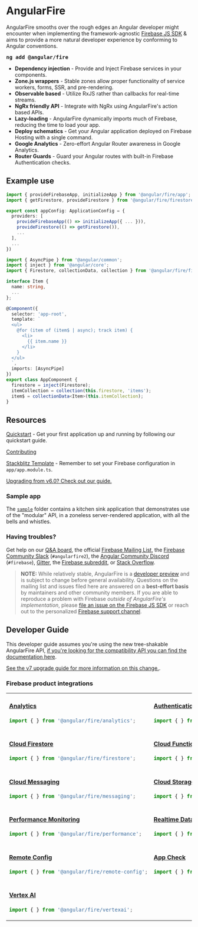 
# AngularFire

AngularFire smooths over the rough edges an Angular developer might encounter when implementing the framework-agnostic
[Firebase JS SDK](https://github.com/firebase/firebase-js-sdk) & aims to provide a more natural developer experience
by conforming to Angular conventions.

<strong><pre>ng add @angular/fire</pre></strong>

- **Dependency injection** - Provide and Inject Firebase services in your components.
- **Zone.js wrappers** - Stable zones allow proper functionality of service workers, forms, SSR, and pre-rendering.
- **Observable based** - Utilize RxJS rather than callbacks for real-time streams.
- **NgRx friendly API** - Integrate with NgRx using AngularFire's action based APIs.
- **Lazy-loading** - AngularFire dynamically imports much of Firebase, reducing the time to load your app.
- **Deploy schematics** - Get your Angular application deployed on Firebase Hosting with a single command.
- **Google Analytics** - Zero-effort Angular Router awareness in Google Analytics.
- **Router Guards** - Guard your Angular routes with built-in Firebase Authentication checks.

## Example use

```ts
import { provideFirebaseApp, initializeApp } from '@angular/fire/app';
import { getFirestore, provideFirestore } from '@angular/fire/firestore';

export const appConfig: ApplicationConfig = {
  providers: [
    provideFirebaseApp(() => initializeApp({ ... })),
    provideFirestore(() => getFirestore()),
    ...
  ],
  ...
})
```

```ts
import { AsyncPipe } from '@angular/common';
import { inject } from '@angular/core';
import { Firestore, collectionData, collection } from '@angular/fire/firestore';

interface Item {
  name: string,
  ...
};

@Component({
  selector: 'app-root',
  template: `
  <ul>
    @for (item of (item$ | async); track item) {
      <li>
        {{ item.name }}
      </li>
    }
  </ul>
  `,
  imports: [AsyncPipe]
})
export class AppComponent {
  firestore = inject(Firestore);
  itemCollection = collection(this.firestore, 'items');
  item$ = collectionData<Item>(this.itemCollection);
}
```

## Resources

[Quickstart](docs/install-and-setup.md) - Get your first application up and running by following our quickstart guide.

[Contributing](CONTRIBUTING.md)

[Stackblitz Template](https://stackblitz.com/edit/angular-fire-start) - Remember to set your Firebase configuration in `app/app.module.ts`.

[Upgrading from v6.0? Check out our guide.](docs/version-7-upgrade.md)

### Sample app

The [`sample`](sample) folder contains a kitchen sink application that demonstrates use of the "modular" API, in a zoneless server-rendered application, with all the bells and whistles.

### Having troubles?

Get help on our [Q&A board](https://github.com/angular/angularfire/discussions?discussions_q=category%3AQ%26A), the official [Firebase Mailing List](https://groups.google.com/forum/#!forum/firebase-talk), the [Firebase Community Slack](https://firebase.community/) (`#angularfire2`), the [Angular Community Discord](http://discord.gg/angular) (`#firebase`), [Gitter](https://gitter.im/angular/angularfire2), the [Firebase subreddit](https://www.reddit.com/r/firebase), or [Stack Overflow](https://stackoverflow.com/questions/tagged/angularfire2).

> **NOTE:** While relatively stable, AngularFire is a [developer preview](https://angular.io/guide/releases#developer-preview) and is subject to change before general availability. Questions on the mailing list and issues filed here are answered on a <strong>best-effort basis</strong> by maintainers and other community members. If you are able to reproduce a problem with Firebase <em>outside of AngularFire's implementation</em>, please [file an issue on the Firebase JS SDK](https://github.com/firebase/firebase-js-sdk/issues) or reach out to the personalized [Firebase support channel](https://firebase.google.com/support/).

## Developer Guide

This developer guide assumes you're using the new tree-shakable AngularFire API, [if you're looking for the compatibility API you can find the documentation here](docs/compat.md).

[See the v7 upgrade guide for more information on this change.](docs/version-7-upgrade.md).

### Firebase product integrations

<table>
  <tr>
    <td>

#### [Analytics](docs/analytics.md#analytics)
```ts
import { } from '@angular/fire/analytics';
```
</td>
    <td>

#### [Authentication](docs/auth.md#authentication)
```ts
import { } from '@angular/fire/auth';
```
</td>
  </tr>
  <tr>
    <td>

#### [Cloud Firestore](docs/firestore.md#cloud-firestore)
```ts
import { } from '@angular/fire/firestore';
```
</td>
    <td>

#### [Cloud Functions](docs/functions.md#cloud-functions)
```ts
import { } from '@angular/fire/functions';
```
</td>
  </tr>
  <tr>
    <td>

#### [Cloud Messaging](docs/messaging.md#cloud-messaging)
```ts
import { } from '@angular/fire/messaging';
```
</td>
    <td>

#### [Cloud Storage](docs/storage.md#cloud-storage)
```ts
import { } from '@angular/fire/storage';
```
</td>
  </tr>
  <tr>
    <td>

#### [Performance Monitoring](docs/performance.md#performance-monitoring)
```ts
import { } from '@angular/fire/performance';
```
</td>
    <td>

#### [Realtime Database](docs/database.md#realtime-database)
```ts
import { } from '@angular/fire/database';
```
</td>
  </tr>
  <tr>
    <td>

#### [Remote Config](docs/remote-config.md#remote-config)
```ts
import { } from '@angular/fire/remote-config';
```
</td>
    <td>

#### [App Check](docs/app-check.md#app-check)
```ts
import { } from '@angular/fire/app-check';
```
</td>
  </tr>
  <tr>
    <td>

#### [Vertex AI](docs/vertexai.md#vertex-ai)
```ts
import { } from '@angular/fire/vertexai';
```
</td>

  </tr>
</table>
